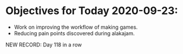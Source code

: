 # Objectives for Today 2020-09-23:

- Work on improving the workflow of making games.
- Reducing pain points discovered during alakajam.

NEW RECORD: Day 118 in a row
